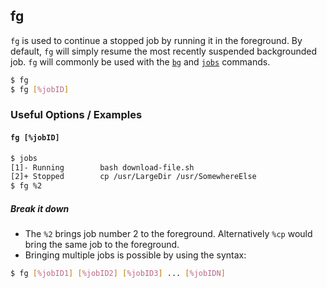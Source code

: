 ---
---

fg
--

`fg` is used to continue a stopped job by running it in the foreground. By default, `fg` will simply resume the most recently suspended backgrounded job. `fg` will commonly be used with the [`bg`](/commands/bg) and [`jobs`](/commands/jobs) commands.

~~~ bash
$ fg
$ fg [%jobID]
~~~

<!--more-->

### Useful Options / Examples

#### `fg [%jobID]`
~~~ bash
$ jobs
[1]- Running 		bash download-file.sh
[2]+ Stopped		cp /usr/LargeDir /usr/SomewhereElse
$ fg %2
~~~

##### Break it down

 * The `%2` brings job number 2 to the foreground. Alternatively `%cp` would bring the same job to the foreground.
 * Bringing multiple jobs is possible by using the syntax:

~~~ bash
$ fg [%jobID1] [%jobID2] [%jobID3] ... [%jobIDN]
~~~





